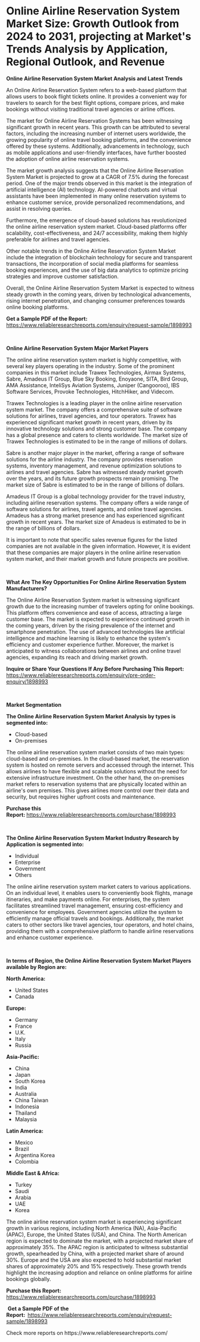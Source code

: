 <p><h1>Online Airline Reservation System Market Size: Growth Outlook from 2024 to 2031, projecting at Market's Trends Analysis by Application, Regional Outlook, and Revenue</h1></p><p><strong>Online Airline Reservation System Market Analysis and Latest Trends</strong></p>
<p><p>An Online Airline Reservation System refers to a web-based platform that allows users to book flight tickets online. It provides a convenient way for travelers to search for the best flight options, compare prices, and make bookings without visiting traditional travel agencies or airline offices.</p><p>The market for Online Airline Reservation Systems has been witnessing significant growth in recent years. This growth can be attributed to several factors, including the increasing number of internet users worldwide, the growing popularity of online travel booking platforms, and the convenience offered by these systems. Additionally, advancements in technology, such as mobile applications and user-friendly interfaces, have further boosted the adoption of online airline reservation systems.</p><p>The market growth analysis suggests that the Online Airline Reservation System Market is projected to grow at a CAGR of 7.5% during the forecast period. One of the major trends observed in this market is the integration of artificial intelligence (AI) technology. AI-powered chatbots and virtual assistants have been implemented in many online reservation systems to enhance customer service, provide personalized recommendations, and assist in resolving queries.</p><p>Furthermore, the emergence of cloud-based solutions has revolutionized the online airline reservation system market. Cloud-based platforms offer scalability, cost-effectiveness, and 24/7 accessibility, making them highly preferable for airlines and travel agencies.</p><p>Other notable trends in the Online Airline Reservation System Market include the integration of blockchain technology for secure and transparent transactions, the incorporation of social media platforms for seamless booking experiences, and the use of big data analytics to optimize pricing strategies and improve customer satisfaction.</p><p>Overall, the Online Airline Reservation System Market is expected to witness steady growth in the coming years, driven by technological advancements, rising internet penetration, and changing consumer preferences towards online booking platforms.</p></p>
<p><strong>Get a Sample PDF of the Report:&nbsp;</strong> <a href="https://www.reliableresearchreports.com/enquiry/request-sample/1898993">https://www.reliableresearchreports.com/enquiry/request-sample/1898993</a></p>
<p>&nbsp;</p>
<p><strong>Online Airline Reservation System Major Market Players</strong></p>
<p><p>The online airline reservation system market is highly competitive, with several key players operating in the industry. Some of the prominent companies in this market include Trawex Technologies, Airmax Systems, Sabre, Amadeus IT Group, Blue Sky Booking, Enoyaone, SITA, Bird Group, AMA Assistance, InteliSys Aviation Systems, Juniper (Cangooroo), IBS Software Services, Provoke Technologies, HitchHiker, and Videcom.</p><p>Trawex Technologies is a leading player in the online airline reservation system market. The company offers a comprehensive suite of software solutions for airlines, travel agencies, and tour operators. Trawex has experienced significant market growth in recent years, driven by its innovative technology solutions and strong customer base. The company has a global presence and caters to clients worldwide. The market size of Trawex Technologies is estimated to be in the range of millions of dollars.</p><p>Sabre is another major player in the market, offering a range of software solutions for the airline industry. The company provides reservation systems, inventory management, and revenue optimization solutions to airlines and travel agencies. Sabre has witnessed steady market growth over the years, and its future growth prospects remain promising. The market size of Sabre is estimated to be in the range of billions of dollars. </p><p>Amadeus IT Group is a global technology provider for the travel industry, including airline reservation systems. The company offers a wide range of software solutions for airlines, travel agents, and online travel agencies. Amadeus has a strong market presence and has experienced significant growth in recent years. The market size of Amadeus is estimated to be in the range of billions of dollars.</p><p>It is important to note that specific sales revenue figures for the listed companies are not available in the given information. However, it is evident that these companies are major players in the online airline reservation system market, and their market growth and future prospects are positive.</p></p>
<p>&nbsp;</p>
<p><strong>What Are The Key Opportunities For Online Airline Reservation System Manufacturers?</strong></p>
<p><p>The Online Airline Reservation System market is witnessing significant growth due to the increasing number of travelers opting for online bookings. This platform offers convenience and ease of access, attracting a large customer base. The market is expected to experience continued growth in the coming years, driven by the rising prevalence of the internet and smartphone penetration. The use of advanced technologies like artificial intelligence and machine learning is likely to enhance the system's efficiency and customer experience further. Moreover, the market is anticipated to witness collaborations between airlines and online travel agencies, expanding its reach and driving market growth.</p></p>
<p><strong>Inquire or Share Your Questions If Any Before Purchasing This Report:</strong> <a href="https://www.reliableresearchreports.com/enquiry/pre-order-enquiry/1898993">https://www.reliableresearchreports.com/enquiry/pre-order-enquiry/1898993</a></p>
<p>&nbsp;</p>
<p><strong>Market Segmentation</strong></p>
<p><strong>The Online Airline Reservation System Market Analysis by types is segmented into:</strong></p>
<p><ul><li>Cloud-based</li><li>On-premises</li></ul></p>
<p><p>The online airline reservation system market consists of two main types: cloud-based and on-premises. In the cloud-based market, the reservation system is hosted on remote servers and accessed through the internet. This allows airlines to have flexible and scalable solutions without the need for extensive infrastructure investment. On the other hand, the on-premises market refers to reservation systems that are physically located within an airline's own premises. This gives airlines more control over their data and security, but requires higher upfront costs and maintenance.</p></p>
<p><strong>Purchase this Report:&nbsp;</strong><a href="https://www.reliableresearchreports.com/purchase/1898993">https://www.reliableresearchreports.com/purchase/1898993</a></p>
<p>&nbsp;</p>
<p><strong>The Online Airline Reservation System Market Industry Research by Application is segmented into:</strong></p>
<p><ul><li>Individual</li><li>Enterprise</li><li>Government</li><li>Others</li></ul></p>
<p><p>The online airline reservation system market caters to various applications. On an individual level, it enables users to conveniently book flights, manage itineraries, and make payments online. For enterprises, the system facilitates streamlined travel management, ensuring cost-efficiency and convenience for employees. Government agencies utilize the system to efficiently manage official travels and bookings. Additionally, the market caters to other sectors like travel agencies, tour operators, and hotel chains, providing them with a comprehensive platform to handle airline reservations and enhance customer experience.</p></p>
<p>&nbsp;</p>
<p><strong>In terms of Region, the Online Airline Reservation System Market Players available by Region are:</strong></p>
<p>
    <p> <strong> North America: </strong>
        <ul>
            <li>United States</li>
            <li>Canada</li>
        </ul>
        </p> 
    <p> <strong> Europe: </strong>
        <ul>
            <li>Germany</li>
            <li>France</li>
            <li>U.K.</li>
            <li>Italy</li>
            <li>Russia</li>
        </ul>
        </p> 
    <p> <strong> Asia-Pacific: </strong>
        <ul>
            <li>China</li>
            <li>Japan</li>
            <li>South Korea</li>
            <li>India</li>
            <li>Australia</li>
            <li>China Taiwan</li>
            <li>Indonesia</li>
            <li>Thailand</li>
            <li>Malaysia</li>
        </ul>
        </p> 
    <p> <strong> Latin America: </strong>
        <ul>
            <li>Mexico</li>
            <li>Brazil</li>
            <li>Argentina Korea</li>
            <li>Colombia</li>
        </ul>
        </p> 
    <p> <strong> Middle East & Africa: </strong>
        <ul>
            <li>Turkey</li>
            <li>Saudi</li>
            <li>Arabia</li>
            <li>UAE</li>
            <li>Korea</li>
        </ul>
    </p>
    </p>
<p><p>The online airline reservation system market is experiencing significant growth in various regions, including North America (NA), Asia-Pacific (APAC), Europe, the United States (USA), and China. The North American region is expected to dominate the market, with a projected market share of approximately 35%. The APAC region is anticipated to witness substantial growth, spearheaded by China, with a projected market share of around 30%. Europe and the USA are also expected to hold substantial market shares of approximately 20% and 15% respectively. These growth trends highlight the increasing adoption and reliance on online platforms for airline bookings globally.</p></p>
<p><strong>Purchase this Report: </strong><a href="https://www.reliableresearchreports.com/purchase/1898993">https://www.reliableresearchreports.com/purchase/1898993</a></p>
<p>&nbsp;<strong>Get a Sample PDF of the Report:&nbsp;&nbsp;</strong><a href="https://www.reliableresearchreports.com/enquiry/request-sample/1898993">https://www.reliableresearchreports.com/enquiry/request-sample/1898993</a></p>
<p><strong></strong></p>
<p>Check more reports on https://www.reliableresearchreports.com/</p>